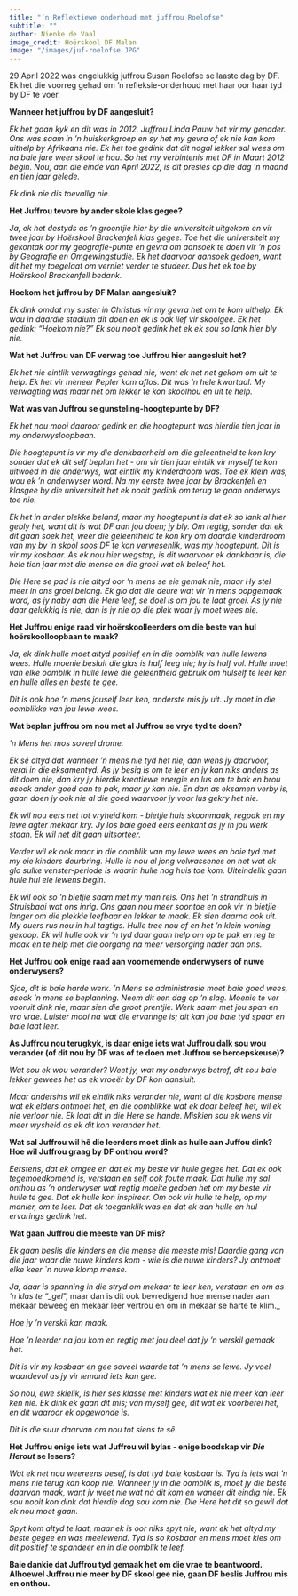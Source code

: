 ```yaml
---
title: "’n Reflektiewe onderhoud met juffrou Roelofse"
subtitle: ""
author: Nienke de Vaal
image_credit: Hoërskool DF Malan
image: "/images/juf-roelofse.JPG"
---
```


29 April 2022 was ongelukkig juffrou Susan Roelofse se laaste dag by DF. Ek het die voorreg gehad om ’n refleksie-onderhoud met haar oor haar tyd by DF te voer.

**Wanneer het juffrou by DF aangesluit?**

_Ek het gaan kyk en dit was in 2012. Juffrou Linda Pauw het vir my genader. Ons was saam in ’n huiskerkgroep en sy het my gevra of ek nie kan kom uithelp by Afrikaans nie. Ek het toe gedink dat dit nogal lekker sal wees om na baie jare weer skool te hou. So het my verbintenis met DF in Maart 2012 begin. Nou, aan die einde van April 2022, is dit presies op die dag ’n maand en tien jaar gelede._

_Ek dink nie dis toevallig nie._

**Het Juffrou tevore by ander skole klas gegee?**

_Ja, ek het destyds as ’n groentjie hier by die universiteit uitgekom en vir twee jaar by Hoërskool Brackenfell klas gegee. Toe het die universiteit my gekontak oor my geografie-punte en gevra om aansoek te doen vir ’n pos by Geografie en Omgewingstudie. Ek het daarvoor aansoek gedoen, want dit het my toegelaat om verniet verder te studeer. Dus het ek toe by Hoërskool Brackenfell bedank._

**Hoekom het juffrou by DF Malan aangesluit?**

_Ek dink omdat my suster in Christus vir my gevra het om te kom uithelp. Ek wou in daardie stadium dit doen en ek is ook lief vir skoolgee. Ek het gedink: “Hoekom nie?” Ek sou nooit gedink het ek ek sou so lank hier bly nie._

**Wat het Juffrou van DF verwag toe Juffrou hier aangesluit het?**

_Ek het nie eintlik verwagtings gehad nie, want ek het net gekom om uit te help. Ek het vir meneer Pepler kom aflos. Dit was ’n hele kwartaal. My verwagting was maar net om lekker te kon skoolhou en uit te help._

**Wat was van Juffrou se gunsteling-hoogtepunte by DF?**

_Ek het nou mooi daaroor gedink en die hoogtepunt was hierdie tien jaar in my onderwysloopbaan._

_Die hoogtepunt is vir my die dankbaarheid om die geleentheid te kon kry sonder dat ek dit self beplan het - om vir tien jaar eintlik vir myself te kon uitwoed in die onderwys, wat eintlik my kinderdroom was. Toe ek klein was, wou ek ’n onderwyser word. Na my eerste twee jaar by Brackenfell en klasgee by die universiteit het ek nooit gedink om terug te gaan onderwys toe nie._

_Ek het in ander plekke beland, maar my hoogtepunt is dat ek so lank al hier gebly het, want dit is wat DF aan jou doen; jy bly. Om regtig, sonder dat ek dit gaan soek het, weer die geleentheid te kon kry om daardie kinderdroom van my by ’n skool soos DF te kon verwesenlik, was my hoogtepunt. Dit is vir my kosbaar. As ek nou hier wegstap, is dit waarvoor ek dankbaar is, die hele tien jaar met die mense en die groei wat ek beleef het._

_Die Here se pad is nie altyd oor ’n mens se eie gemak nie, maar Hy stel meer in ons groei belang. Ek glo dat die deure wat vir ’n mens oopgemaak word, as jy naby aan die Here leef, se doel is om jou te laat groei. As jy nie daar gelukkig is nie, dan is jy nie op die plek waar jy moet wees nie._

**Het Juffrou enige raad vir hoërskoolleerders om die beste van hul hoërskoolloopbaan te maak?**

_Ja, ek dink hulle moet altyd positief en in die oomblik van hulle lewens wees. Hulle moenie besluit die glas is half leeg nie; hy is half vol. Hulle moet van elke oomblik in hulle lewe die geleentheid gebruik om hulself te leer ken en hulle alles en beste te gee._

_Dit is ook hoe ’n mens jouself leer ken, anderste mis jy uit. Jy moet in die oomblikke van jou lewe wees._

**Wat beplan juffrou om nou met al Juffrou se vrye tyd te doen?**

_’n Mens het mos soveel drome._

_Ek sȇ altyd dat wanneer ’n mens nie tyd het nie, dan wens jy daarvoor, veral in die eksamentyd. As jy besig is om te leer en jy kan niks anders as dit doen nie, dan kry jy hierdie kreatiewe energie en lus om te bak en brou asook ander goed aan te pak, maar jy kan nie. En dan as eksamen verby is, gaan doen jy ook nie al die goed waarvoor jy voor lus gekry het nie._

_Ek wil nou eers net tot vryheid kom - bietjie huis skoonmaak, regpak en my lewe agter mekaar kry. Jy los baie goed eers eenkant as jy in jou werk staan. Ek wil net dit gaan uitsorteer._

_Verder wil ek ook maar in die oomblik van my lewe wees en baie tyd met my eie kinders deurbring. Hulle is nou al jong volwassenes en het wat ek glo sulke venster-periode is waarin hulle nog huis toe kom. Uiteindelik gaan hulle hul eie lewens begin._

_Ek wil ook so ’n bietjie saam met my man reis. Ons het ’n strandhuis in Struisbaai wat ons inrig. Ons gaan nou meer soontoe en ook vir ’n bietjie langer om die plekkie leefbaar en lekker te maak. Ek sien daarna ook uit. My ouers rus nou in hul tagtigs. Hulle tree nou af en het ’n klein woning gekoop. Ek wil hulle ook vir ’n tyd daar gaan help om op te pak en reg te maak en te help met die oorgang na meer versorging nader aan ons._

**Het Juffrou ook enige raad aan voornemende onderwysers of nuwe onderwysers?**

_Sjoe, dit is baie harde werk. ’n Mens se administrasie moet baie goed wees, asook ’n mens se beplanning. Neem dit een dag op ’n slag. Moenie te ver vooruit dink nie, maar sien die groot prentjie. Werk saam met jou span en vra vrae. Luister mooi na wat die ervaringe is; dit kan jou baie tyd spaar en baie laat leer._

**As Juffrou nou terugkyk, is daar enige iets wat Juffrou dalk sou wou verander (of dit nou by DF was of te doen met Juffrou se beroepskeuse)?**

_Wat sou ek wou verander? Weet jy, wat my onderwys betref, dit sou baie lekker gewees het as ek vroeër by DF kon aansluit._

_Maar andersins wil ek eintlik niks verander nie, want al die kosbare mense wat ek elders ontmoet het, en die oomblikke wat ek daar beleef het, wil ek nie verloor nie. Ek laat dit in die Here se hande. Miskien sou ek wens vir meer wysheid as ek dit kon verander het._

**Wat sal Juffrou wil hê die leerders moet dink as hulle aan Juffou dink? Hoe wil Juffrou graag by DF onthou word?**

_Eerstens, dat ek omgee en dat ek my beste vir hulle gegee het. Dat ek ook tegemoedkomend is, verstaan en self ook foute maak. Dat hulle my sal onthou as ’n onderwyser wat regtig moeite gedoen het om my beste vir hulle te gee. Dat ek hulle kon inspireer. Om ook vir hulle te help, op my manier, om te leer. Dat ek toeganklik was en dat ek aan hulle en hul ervarings gedink het._

**Wat gaan Juffrou die meeste van DF mis?**

_Ek gaan beslis die kinders en die mense die meeste mis! Daardie gang van die jaar waar die nuwe kinders kom - wie is die nuwe kinders? Jy ontmoet elke keer \`n nuwe klomp mense._

_Ja, daar is spanning in die stryd om mekaar te leer ken, verstaan en om as ’n klas te “\_gel_”, maar dan is dit ook bevredigend hoe mense nader aan mekaar beweeg en mekaar leer vertrou en om in mekaar se harte te klim.\_

_Hoe jy ’n verskil kan maak._

_Hoe ’n leerder na jou kom en regtig met jou deel dat jy ’n verskil gemaak het._

_Dit is vir my kosbaar en gee soveel waarde tot ’n mens se lewe. Jy voel waardevol as jy vir iemand iets kan gee._

_So nou, ewe skielik, is hier ses klasse met kinders wat ek nie meer kan leer ken nie. Ek dink ek gaan dit mis; van myself gee, dít wat ek voorberei het, en dít waaroor ek opgewonde is._

_Dit is die suur daarvan om nou tot siens te sȇ._

**Het Juffrou enige iets wat Juffrou wil bylas - enige boodskap vir _Die Herout_ se lesers?**

_Wat ek net nou weereens besef, is dat tyd baie kosbaar is. Tyd is iets wat ’n mens nie terug kan koop nie. Wanneer jy in die oomblik is, moet jy die beste daarvan maak, want jy weet nie wat ná dit kom en waneer dit eindig nie. Ek sou nooit kon dink dat hierdie dag sou kom nie. Die Here het dit so gewil dat ek nou moet gaan._

_Spyt kom altyd te laat, maar ek is oor niks spyt nie, want ek het altyd my beste gegee en was meelewend. Tyd is so kosbaar en mens moet kies om dit positief te spandeer en in die oomblik te leef._

**Baie dankie dat Juffrou tyd gemaak het om die vrae te beantwoord. Alhoewel Juffrou nie meer by DF skool gee nie, gaan DF beslis Juffrou mis en onthou.**
